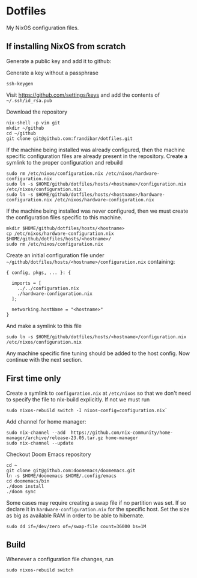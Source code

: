 # Dotfiles

My NixOS configuration files.

## If installing NixOS from scratch

Generate a public key and add it to github:

Generate a key without a passphrase
```
ssh-keygen
```

Visit https://github.com/settings/keys and add the contents of `~/.ssh/id_rsa.pub`

Download the repository
```
nix-shell -p vim git
mkdir ~/github
cd ~/github
git clone git@github.com:frandibar/dotfiles.git
```

If the machine being installed was already configured, then the machine specific configuration files are already present in the repository.
Create a symlink to the proper configuration and rebuild

```
sudo rm /etc/nixos/configuration.nix /etc/nixos/hardware-configuration.nix
sudo ln -s $HOME/github/dotfiles/hosts/<hostname>/configuration.nix /etc/nixos/configuration.nix
sudo ln -s $HOME/github/dotfiles/hosts/<hostname>/hardware-configuration.nix /etc/nixos/hardware-configuration.nix
```

If the machine being installed was never configured, then we must create the configuration files specific to this machine.

```
mkdir $HOME/github/dotfiles/hosts/<hostname>
cp /etc/nixos/hardware-configuration.nix $HOME/github/dotfiles/hosts/<hostname>/
sudo rm /etc/nixos/configuration.nix
```

Create an initial configuration file under `~/github/dotfiles/hosts/<hostname>/configuration.nix` containing:

```
{ config, pkgs, ... }: {

  imports = [
    ../../configuration.nix
    ./hardware-configuration.nix
  ];
  
  networking.hostName = "<hostname>"
}
```

And make a symlink to this file
```
sudo ln -s $HOME/github/dotfiles/hosts/<hostname>/configuration.nix /etc/nixos/configuration.nix
```

Any machine specific fine tuning should be added to the host config.
Now continue with the next section.

## First time only

Create a symlink to `configuration.nix` at `/etc/nixos` so that we don't need to specify the file to nix-build explicitly. If not we must run
```
sudo nixos-rebuild switch -I nixos-config=configuration.nix`
```

Add channel for home manager:
```
sudo nix-channel --add  https://github.com/nix-community/home-manager/archive/release-23.05.tar.gz home-manager
sudo nix-channel --update
```

Checkout Doom Emacs repository
```
cd ~
git clone git@github.com:doomemacs/doomemacs.git
ln -s $HOME/doomemacs $HOME/.config/emacs
cd doomemacs/bin
./doom install
./doom sync
```
Some cases may require creating a swap file if no partition was set. If so declare it in `hardware-configuration.nix` for the specific host.
Set the size as big as available RAM in order to be able to hibernate.
```
sudo dd if=/dev/zero of=/swap-file count=36000 bs=1M
```

## Build

Whenever a configuration file changes, run
```
sudo nixos-rebuild switch
```

